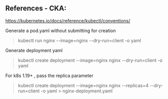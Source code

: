## References - CKA: 

https://kubernetes.io/docs/reference/kubectl/conventions/

Generate a pod.yaml without submitting for creation  
 > kubectl run nginx --image=nginx --dry-run=client -o yaml  
 
Generate deployment yaml  
 > kubectl create deployment --image=nginx nginx --dry-run=client -o yaml  

For k8s 1.19+ , pass the replica parameter
 > kubectl create deployment --image=nginx nginx --replicas=4 --dry-run=client -o yaml > nginx-deployment.yaml
 
